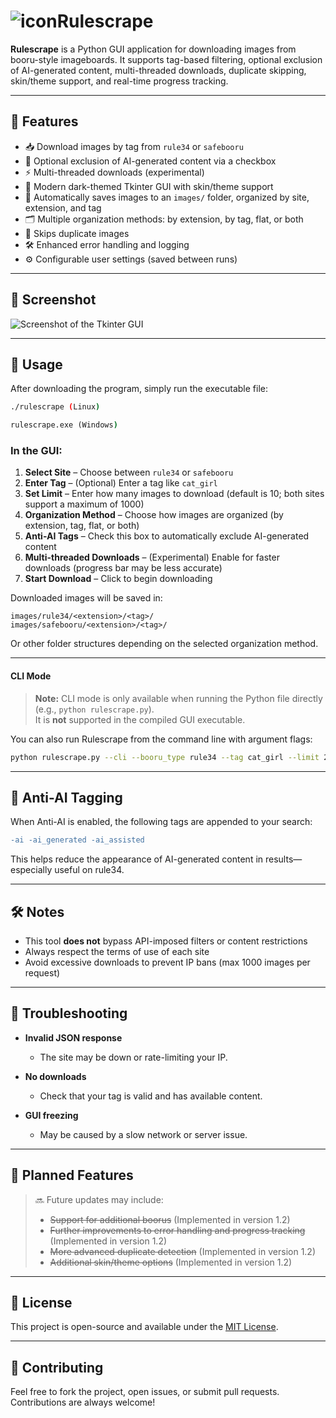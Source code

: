 # ![icon](https://i.imgur.com/2IBEmvZ.png)Rulescrape

**Rulescrape** is a Python GUI application for downloading images from booru-style imageboards. It supports tag-based filtering, optional exclusion of AI-generated content, multi-threaded downloads, duplicate skipping, skin/theme support, and real-time progress tracking.

---

## 🔧 Features

 - 📥 Download images by tag from `rule34` or `safebooru`
 - 🧠 Optional exclusion of AI-generated content via a checkbox
 - ⚡ Multi-threaded downloads (experimental)
 - 🎨 Modern dark-themed Tkinter GUI with skin/theme support
 - 📁 Automatically saves images to an `images/` folder, organized by site, extension, and tag
 - 🗂️ Multiple organization methods: by extension, by tag, flat, or both
 - 🚫 Skips duplicate images
 - 🛠️ Enhanced error handling and logging
 - ⚙️ Configurable user settings (saved between runs)

---

## 📸 Screenshot

![Screenshot of the Tkinter GUI](https://i.imgur.com/Z2QOQRe.png)

---

## 🚀 Usage

After downloading the program, simply run the executable file:

```bash
./rulescrape (Linux)
```

```cmd
rulescrape.exe (Windows)
```

### In the GUI:

1. **Select Site** – Choose between `rule34` or `safebooru`
2. **Enter Tag** – (Optional) Enter a tag like `cat_girl`
3. **Set Limit** – Enter how many images to download (default is 10; both sites support a maximum of 1000)
4. **Organization Method** – Choose how images are organized (by extension, tag, flat, or both)
5. **Anti-AI Tags** – Check this box to automatically exclude AI-generated content
6. **Multi-threaded Downloads** – (Experimental) Enable for faster downloads (progress bar may be less accurate)
7. **Start Download** – Click to begin downloading

Downloaded images will be saved in:

```
images/rule34/<extension>/<tag>/
images/safebooru/<extension>/<tag>/
```
Or other folder structures depending on the selected organization method.

---
#### CLI Mode

> **Note:** CLI mode is only available when running the Python file directly (e.g., `python rulescrape.py`).  
> It is **not** supported in the compiled GUI executable.

You can also run Rulescrape from the command line with argument flags:

```bash
python rulescrape.py --cli --booru_type rule34 --tag cat_girl --limit 20 --anti_ai true --multithread --max_workers 8
```

---

## 🧠 Anti-AI Tagging

When Anti-AI is enabled, the following tags are appended to your search:

```diff
-ai -ai_generated -ai_assisted
```

This helps reduce the appearance of AI-generated content in results—especially useful on rule34.

---

## 🛠️ Notes

- This tool **does not** bypass API-imposed filters or content restrictions
- Always respect the terms of use of each site
- Avoid excessive downloads to prevent IP bans (max 1000 images per request)

---

## 🐞 Troubleshooting

- **Invalid JSON response**  
  - The site may be down or rate-limiting your IP.

- **No downloads**  
  - Check that your tag is valid and has available content.

- **GUI freezing**  
  - May be caused by a slow network or server issue.

---

## 📌 Planned Features

> 🔜 Future updates may include:
> - ~~Support for additional boorus~~ (Implemented in version 1.2)
> - ~~Further improvements to error handling and progress tracking~~ (Implemented in version 1.2)
> - ~~More advanced duplicate detection~~ (Implemented in version 1.2)
> - ~~Additional skin/theme options~~ (Implemented in version 1.2)

---

## 📜 License

This project is open-source and available under the [MIT License](https://opensource.org/license/MIT).

---

## 🙋 Contributing

Feel free to fork the project, open issues, or submit pull requests. Contributions are always welcome!
